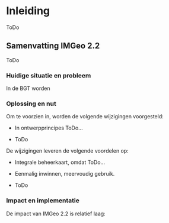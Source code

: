 # Inleiding

ToDo

## Samenvatting IMGeo 2.2

ToDo

### Huidige situatie en probleem

In de BGT worden

### Oplossing en nut

Om te voorzien in, worden de volgende wijzigingen voorgesteld:

-   In ontwerpprincipes ToDo…

-   ToDo

De wijzigingen leveren de volgende voordelen op:

-   Integrale beheerkaart, omdat ToDo…

-   Eenmalig inwinnen, meervoudig gebruik.

-   ToDo

### Impact en implementatie

De impact van IMGeo 2.2 is relatief laag:
